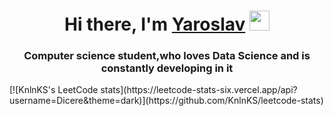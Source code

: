 <h1 align="center">Hi there, I'm <a href="https://daniilshat.ru/" target="_blank">Yaroslav</a> 
<img src="https://github.com/blackcater/blackcater/raw/main/images/Hi.gif" height="32"/></h1>
<h3 align="center">Computer science student,who loves Data Science and is constantly developing in it</h3>

<div class=leetcode>
  [![KnlnKS's LeetCode stats](https://leetcode-stats-six.vercel.app/api?username=Dicere&theme=dark)](https://github.com/KnlnKS/leetcode-stats)
</div>
